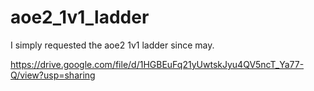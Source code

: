 # aoe2_1v1_ladder

I simply requested the aoe2 1v1 ladder since may.

https://drive.google.com/file/d/1HGBEuFq21yUwtskJyu4QV5ncT_Ya77-Q/view?usp=sharing

